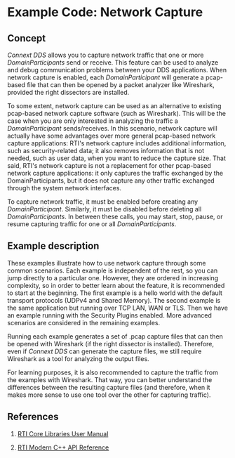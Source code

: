 # Example Code: Network Capture

## Concept

*Connext DDS* allows you to capture network traffic that one or more
*DomainParticipants* send or receive. This feature can be used to analyze and
debug communication problems between your DDS applications. When network
capture is enabled, each *DomainParticipant* will generate a pcap-based file
that can then be opened by a packet analyzer like Wireshark, provided the right
dissectors are installed.

To some extent, network capture can be used as an alternative to existing
pcap-based network capture software (such as Wireshark). This will be the case
when you are only interested in analyzing the traffic a *DomainParticipant*
sends/receives. In this scenario, network capture will actually have some
advantages over more general pcap-based network capture applications: RTI's
network capture includes additional information, such as security-related data;
it also removes information that is not needed, such as user data, when you
want to reduce the capture size. That said, RTI's network capture is not a
replacement for other pcap-based network capture applications: it only captures
the traffic exchanged by the DomainParticipants, but it does not capture any
other traffic exchanged through the system network interfaces.

To capture network traffic, it must be enabled before creating any
*DomainParticipant*. Similarly, it must be disabled before deleting all
*DomainParticipants*. In between these calls, you may start, stop, pause, or
resume capturing traffic for one or all *DomainParticipants*.

## Example description

These examples illustrate how to use network capture through some common
scenarios. Each example is independent of the rest, so you can jump directly to
a particular one. However, they are ordered in increasing complexity, so in
order to better learn about the feature, it is recommended to start at the
beginning. The first example is a hello world with the default transport
protocols (UDPv4 and Shared Memory). The second example is the same application
but running over TCP LAN, WAN or TLS. Then we have an example running with the
Security Plugins enabled. More advanced scenarios are considered in the
remaining examples.

Running each example generates a set of .pcap capture files that can then be
opened with Wireshark (if the right dissector is installed). Therefore, even if
*Connext DDS* can generate the capture files, we still require Wireshark as a
tool for analyzing the output files.

For learning purposes, it is also recommended to capture the traffic from the
examples with Wireshark. That way, you can better understand the differences
between the resulting capture files (and therefore, when it makes more sense to
use one tool over the other for capturing traffic).

## References

1.  [RTI Core Libraries User Manual](https://community.rti.com/static/documentation/connext-dds/7.0.0/doc/manuals/connext_dds_professional/users_manual/index.htm#users_manual/NetworkCapture.htm)

2.  [RTI Modern C++ API Reference](https://community.rti.com/static/documentation/connext-dds/7.0.0/doc/api/connext_dds/api_cpp2/group__NDDSNetworkCaptureModule.html)
